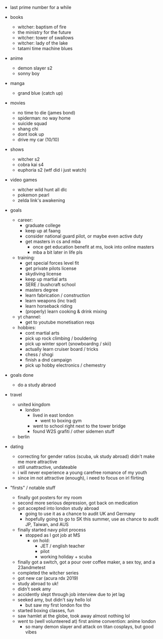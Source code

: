 - last prime number for a while

- books
  - witcher: baptism of fire
  - the ministry for the future
  - witcher: tower of swallows
  - witcher: lady of the lake
  - tatami time machine blues

- anime
  - demon slayer s2
  - sonny boy

- manga
  - grand blue (catch up) 

- movies
  - no time to die (james bond)
  - spiderman: no way home
  - suicide squad
  - shang chi
  - dont look up
  - drive my car (10/10)
  
- shows
  - witcher s2
  - cobra kai s4
  - euphoria s2 (wtf did i just watch)
  
- video games
  - witcher wild hunt all dlc
  - pokemon pearl
  - zelda link's awakening

- goals
  - career:
    - graduate college
    - keep up at faang
    - consider national guard pilot, or maybe even active duty
    - get masters in cs and mba
      - once get education benefit at ms, look into online masters
      - mba a bit later in life pls
  - training:
    - get special forces level fit
    - get private pilots license
    - skydiving license
    - keep up martial arts
    - SERE / bushcraft school
    - masters degree
    - learn fabrication / construction
    - learn weapons (inc trad)
    - learn horseback riding
    - (properly) learn cooking & drink mixing
  - yt channel:
    - get to youtube monetisation reqs
  - hobbies:
    - cont martial arts
    - pick up rock climbing / bouldering
    - pick up winter sport (snowboardng / skii)
    - actually learn cruiser board / tricks
    - chess / shogi
    - finish a dnd campaign
    - pick up hobby electronics / chemestry

- goals done
  - do a study abraod

- travel
  - united kingdom
    - london
      - lived in east london
        - went to boxing gym
      - went to school right next to the tower bridge
      - found W2S grafiti / other sidemen stuff
  - berlin

- dating
  - correcting for gender ratios (scuba, uk study abroad) didn't make me more attractive
  - still unattractive, undateable
  - i will never experience a young carefree romance of my youth
  - since im not attractive (enough), i need to focus on irl flirting

- "firsts" / notable stuff
  - finally got posters for my room
  - second more serious depression, got back on medication
  - got accepted into london study abroad
    - going to use it as a chance to audit UK and Germany
    - hopefully going to go to SK this summer, use as chance to audit JP, Taiwan, and AUS
  - finally started navy pilot process
    - stopped as I got job at MS
      - on hold:
        - JET / english teacher
        - pilot
        - working holiday + scuba
  - finally got a switch, got a pour over coffee maker, a sex toy, and a 23andmetest
  - completed the witcher series
  - got new car (acura rdx 2019)
  - study abroad to uk!
  - didn't seek amy
  - accidently slept through job interview due to jet lag
  - seeked amy, but didn't say hello lol
    - but saw my first london fox tho
  - started boxing classes, fun
  - saw hamlet at the globe, took away almost nothing lol
  - went to (well volunteered at) first anime convention: anime london
    - so many demon slayer and attack on titan cosplays, but good vibes
